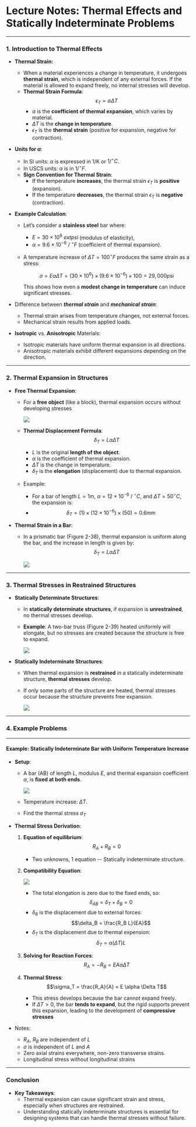 # Lecture Notes: Thermal Effects and Statically Indeterminate Problems

---

### 1. Introduction to Thermal Effects

- **Thermal Strain:**
  - When a material experiences a change in temperature, it undergoes **thermal strain**, which is independent of any external forces. If the material is allowed to expand freely, no internal stresses will develop.
  - **Thermal Strain Formula**:
    $$\epsilon_T = \alpha \Delta T$$
    - $\alpha$ is the **coefficient of thermal expansion**, which varies by material.
    - $\Delta T$ is the **change in temperature**.
    - $\epsilon_T$ is the **thermal strain** (positive for expansion, negative for contraction).

- **Units for $\alpha$**:
  - In SI units: $\alpha$ is expressed in $1/\text{K}$ or $1/^\circ C$.
  - In USCS units: $\alpha$ is in $1/^\circ F$.
  - **Sign Convention for Thermal Strain**: 
    - If the temperature **increases**, the thermal strain $\epsilon_T$ is **positive** (expansion).
    - If the temperature **decreases**, the thermal strain $\epsilon_T$ is **negative** (contraction).

- **Example Calculation**: 
  - Let’s consider a **stainless steel** bar where:
    - $E = 30 \times 10^6 \ 	ext{psi}$ (modulus of elasticity),
    - $\alpha = 9.6 \times 10^{-6} \ /\ ^\circ F$ (coefficient of thermal expansion).
  - A temperature increase of $\Delta T = 100^\circ F$ produces the same strain as a stress:

    $$\sigma = E \alpha \Delta T = (30 \times 10^6) \times (9.6 \times 10^{-6}) \times 100 = 29,000 
 \text{psi}$$
    
    This shows how even a **modest change in temperature** can induce significant stresses.

- Difference between ***thermal strain*** and ***mechanical strain***:
  - Thermal strain arises from temperature changes, not external forces.
  - Mechanical strain results from applied loads.

- **Isotropic** vs. **Anisotropic** Materials:
  - Isotropic materials have uniform thermal expansion in all directions.
  - Anisotropic materials exhibit different expansions depending on the direction.

---

### 2. Thermal Expansion in Structures

- **Free Thermal Expansion**: 
  - For a **free object** (like a block), thermal expansion occurs without developing stresses

    ![](/Figures/2024-09-13-01-09-31.png)
  
  
  - **Thermal Displacement Formula**:
    $$\delta_T = L \alpha \Delta T$$
    - $L$ is the original **length of the object**.
    - $\alpha$ is the coefficient of thermal expansion.
    - $\Delta T$ is the change in temperature.
    - $\delta_T$ is the **elongation** (displacement) due to thermal expansion.

  - Example:
    - For a bar of length $L = 1 \text{m}$, $\alpha = 12 \times 10^{-6} \ /\ ^\circ C$, and $\Delta T = 50^\circ C$, the expansion is:
    - 
      $$\delta_T = (1) \times (12 \times 10^{-6}) \times (50) = 0.6 \text{mm}$$

- **Thermal Strain in a Bar**:
  - In a prismatic bar (Figure 2-38), thermal expansion is uniform along the bar, and the increase in length is given by:
    $$\delta_T = L \alpha \Delta T$$

    ![](/Figures/2024-09-13-01-12-54.png)

---

### 3. Thermal Stresses in Restrained Structures

- **Statically Determinate Structures**:
  - In **statically determinate structures**, if expansion is **unrestrained**, no thermal stresses develop.
  - **Example**: A two-bar truss (Figure 2-39) heated uniformly will elongate, but no stresses are created because the structure is free to expand.

    ![](/Figures/2024-09-13-01-12-02.png)

- **Statically Indeterminate Structures**:
  - When thermal expansion is **restrained** in a statically indeterminate structure, **thermal stresses** develop.
  - If only some parts of the structure are heated, thermal stresses occur because the structure prevents free expansion.

    ![](/Figures/2024-09-13-01-14-23.png)

---

### 4. Example Problems

---

#### Example: Statically Indeterminate Bar with Uniform Temperature Increase

- **Setup**:
  - A bar (AB) of length $L$, modulus $E$, and thermal expansion coefficient $\alpha$, is **fixed at both ends**.

    ![](/Figures/2024-09-13-01-35-03.png)

  - Temperature increase: $\Delta T$.
  - Find the thermal stress $\sigma_T$

- **Thermal Stress Derivation**:
  1. **Equation of equilibrium**:
      $$R_A + R_B = 0$$
      - Two unknowns, 1 equation -- Statically indeterminate structure.

  2. **Compatibility Equation**: 

      ![](/Figures/2024-09-13-01-35-38.png)

     - The total elongation is zero due to the fixed ends, so:
       $$\delta_{AB} = \delta_T + \delta_B = 0$$
     - $\delta_R$ is the displacement due to external forces:
       $$\delta_B = \frac{R_B L}{EA}$$
     - $\delta_T$ is the displacement due to thermal expension:
       $$\delta_T = \alpha (\Delta T) L$$
  
  3. **Solving for Reaction Forces**:
     $$R_A = - R_B = E A \alpha \Delta T$$

  4. **Thermal Stress**:
     $$\sigma_T = \frac{R_A}{A} = E \alpha \Delta T$$
     - This stress develops because the bar cannot expand freely.
     - If $\Delta T>0$, the bar **tends to expand**, but the rigid supports prevent this expansion, leading to the development of **compressive stresses**

- Notes:
  - $R_A$, $R_B$ are independent of $L$
  - $\sigma$ is independent of $L$ and $A$
  - Zero axial strains everywhere, non-zero transverse strains.
  - Longitudinal stress without longitudinal strains

---

### Conclusion
- **Key Takeaways**:
  - Thermal expansion can cause significant strain and stress, especially when structures are restrained.
  - Understanding statically indeterminate structures is essential for designing systems that can handle thermal stresses without failure.
